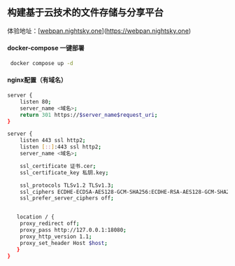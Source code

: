 ## 构建基于云技术的文件存储与分享平台

体验地址：[[webpan.nightsky.one](https://webpan.nightsky.one)](https://webpan.nightsky.one)

#### docker-compose 一键部署
```bash
 docker compose up -d
 ```

#### nginx配置（有域名）
```bash
server {
    listen 80;
    server_name <域名>;
    return 301 https://$server_name$request_uri;
}

server {
    listen 443 ssl http2;
    listen [::]:443 ssl http2;
    server_name <域名>;

    ssl_certificate 证书.cer;
    ssl_certificate_key 私钥.key;

    ssl_protocols TLSv1.2 TLSv1.3;
    ssl_ciphers ECDHE-ECDSA-AES128-GCM-SHA256:ECDHE-RSA-AES128-GCM-SHA256:ECDHE-ECDSA-AES256-GCM-SHA384:ECDHE-RSA-AES256-GCM-SHA384:ECDHE-ECDSA-CHACHA20-POLY1305:ECDHE-RSA-CHACHA20-POLY1305:DHE-RSA-AES128-GCM-SHA256:DHE-RSA-AES256-GCM-SHA384;
    ssl_prefer_server_ciphers off;


   location / {
    proxy_redirect off;
    proxy_pass http://127.0.0.1:18080;
    proxy_http_version 1.1;
    proxy_set_header Host $host;
   }
}

```

